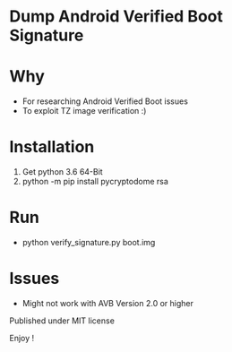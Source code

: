 # Dump Android Verified Boot Signature

Why
===
- For researching Android Verified Boot issues
- To exploit TZ image verification :)
  
Installation
=============
1. Get python 3.6 64-Bit
2. python -m pip install pycryptodome rsa 

Run
===
- python verify_signature.py boot.img

Issues
======
- Might not work with AVB Version 2.0 or higher
 
Published under MIT license

Enjoy !